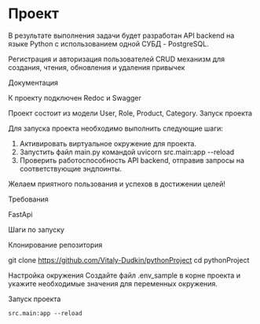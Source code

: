  # Проект

В результате выполнения задачи будет разработан API backend на языке Python с использованием одной СУБД - PostgreSQL.

Регистрация и авторизация пользователей
CRUD механизм для создания, чтения, обновления и удаления привычек


Документация

К проекту подключен Redoc и Swagger 

Проект состоит из модели User, Role, Product, Category. Запуск проекта

Для запуска проекта необходимо выполнить следующие шаги:

1. Активировать виртуальное окружение для проекта.
2. Запустить файл main.py командой uvicorn src.main:app --reload
3. Проверить работоспособность API backend, отправив запросы на соответствующие эндпоинты.

Желаем приятного пользования и успехов в достижении целей!

Требования

FastApi

Шаги по запуску

Клонирование репозитория

git clone https://github.com/Vitaly-Dudkin/pythonProject
cd pythonProject

Настройка окружения Создайте файл .env_sample в корне проекта и укажите необходимые значения для переменных окружения. 

Запуск проекта

```src.main:app --reload```
